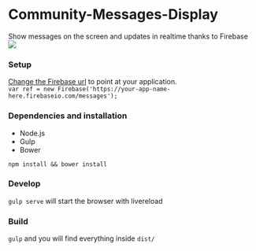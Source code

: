# Community-Messages-Display

Show messages on the screen and updates in realtime thanks to Firebase
![](http://i.imgur.com/ubMvoTY.jpg)

### Setup
[Change the Firebase url](https://github.com/techhubdotcom/Community-Messages-Display/blob/master/app/scripts/main.js#L25  ) to point at your application.  
`var ref = new Firebase('https://your-app-name-here.firebaseio.com/messages');`

### Dependencies and installation
 * Node.js
 * Gulp
 * Bower

`npm install && bower install`

### Develop
`gulp serve` will start the browser with livereload

### Build
`gulp` and you will find everything inside `dist/`
